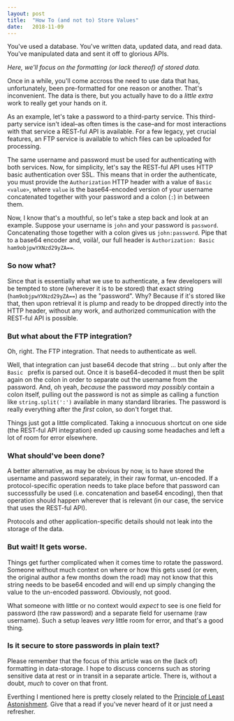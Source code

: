 ```yaml
---
layout: post
title:  "How To (and not to) Store Values"
date:   2018-11-09
---
```


You've used a database. You've written data, updated data, and read data.
You've manipulated data and sent it off to glorious APIs.

*Here, we'll focus on the formatting (or lack thereof) of stored data.*

Once in a while, you'll come accross the need to use data that has,
unfortunately, been pre-formatted for one reason or another. That's
inconvenient.  The data is there, but you actually have to do a _little extra_
work to really get your hands on it.

As an example, let's take a password to a third-party service. This third-party
service isn't ideal–as often times is the case–and for most interactions with
that service a REST-ful API is available. For a few legacy, yet crucial
features, an FTP service is available to which files can be uploaded for
processing.

The same username and password must be used for authenticating with both
services.  Now, for simplicity, let's say the REST-ful API uses HTTP basic
authentication over SSL. This means that in order the authenticate, you must
provide the `Authorization` HTTP header with a value of `Basic <value>`, where
`value` is the base64-encoded version of your username concatenated together
with your password and a colon (`:`) in between them.

Now, I know that's a mouthful, so let's take a step back and look at an
example. Suppose your username is `john` and your password is `password`.
Concatenating those together with a colon gives us `john:password`. Pipe that
to a base64 encoder and, voilà!, our full header is `Authorization: Basic
ham9objpwYXNzd29yZA==`.

### So now what?

Since that is essentially what we use to authenticate, a few developers will be
tempted to store (wherever it is to be stored) that exact string
(`ham9objpwYXNzd29yZA==`) as the "password". Why? Because if it's stored like
that, then upon retrieval it is plump and ready to be dropped directly into the
HTTP header, without any work, and authorized communication with the REST-ful
API is possible.

### But what about the FTP integration?

Oh, right. The FTP integration. That needs to authenticate as well.

Well, that integration can just base64 decode that string ... but only after
the `Basic ` prefix is parsed out. Once it is base64-decoded it must then be
split again on the colon in order to separate out the username from the
password. And, oh yeah, _because_ the password _may possibly_ contain a colon
itself, pulling out the password is not as simple as calling a function like
`string.split(':')` available in many standard libraries. The password is
really everything after the _first_ colon, so don't forget that.

Things just got a little complicated. Taking a innocuous shortcut on one side
(the REST-ful API integration) ended up causing some headaches and left a lot
of room for error elsewhere.

### What should've been done?

A better alternative, as may be obvious by now, is to have stored the username
and password separately, in their raw format, un-encoded. If a
protocol-specific operation needs to take place before that password can
successsfully be used (i.e. concatenation and base64 encoding), then that
operation should happen wherever that is relevant (in our case, the service
that uses the REST-ful API).

Protocols and other application-specific details should not leak into the
storage of the data.

### But wait! It gets worse.

Things get further complicated when it comes time to rotate the password.
Someone without much context on where or how this gets used (or even, the
original author a few months down the road) may not know that this string
needs to be base64 encoded and will end up simply changing the value to the
un-encoded password. Obviously, not good.

What someone with little or no context would _expect_ to see is one field for
password (the raw password) and a separate field for username (raw username).
Such a setup leaves _very_ little room for error, and that's a good thing.

### Is it secure to store passwords in plain text?

Please remember that the focus of this article was on the (lack of) formatting
in data-storage. I hope to discuss concerns such as storing sensitive data at
rest or in transit in a separate article. There is, without a doubt, _much_ to
cover on that front.

Everthing I mentioned here is pretty closely related to the [Principle of Least
Astonishment][pola]. Give that a read if you've never heard of it or just need
a refresher.

[pola]: https://en.wikipedia.org/wiki/Principle_of_least_astonishment
